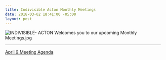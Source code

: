 ```yaml
---
title: Indivisible Acton Monthly Meetings
date: 2018-03-02 18:41:00 -05:00
layout: post
---
```


![INDIVISIBLE- ACTON Welcomes you to our upcoming Monthly Meetings.jpg](/uploads/INDIVISIBLE-%20ACTON%20Welcomes%20you%20to%20our%20upcoming%20Monthly%20Meetings.jpg)

----


[April 9 Meeting Agenda](https://docs.google.com/document/d/1-fylkDDLQtLYhLw-QPEOES9ZUSYjsZDcP5wssr7BJgc/edit)